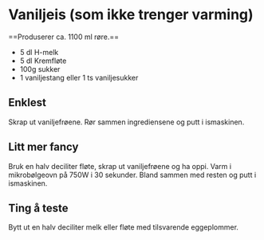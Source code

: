 Vaniljeis (som ikke trenger varming)
====================================

==Produserer ca. 1100 ml røre.==

* 5 dl H-melk
* 5 dl Kremfløte
* 100g sukker
* 1 vaniljestang eller 1 ts vaniljesukker

Enklest
-------
Skrap ut vaniljefrøene. Rør sammen ingrediensene og putt i ismaskinen.

Litt mer fancy
--------------
Bruk en halv deciliter fløte, skrap ut vaniljefrøene og ha oppi. Varm i mikrobølgeovn på 750W i 30 sekunder. Bland sammen med resten og putt i ismaskinen.

Ting å teste
------------
Bytt ut en halv deciliter melk eller fløte med tilsvarende eggeplommer.
